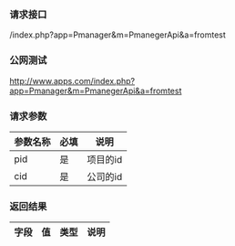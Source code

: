 ### **请求接口**
/index.php?app=Pmanager&m=PmanegerApi&a=fromtest
### **公网测试**
http://www.apps.com/index.php?app=Pmanager&m=PmanegerApi&a=fromtest

### **请求参数**

| 参数名称  |必填|     说明      |
|------|-----|------|
| pid| 是 |  项目的id  |
| cid| 是 | 公司的id  |

### **返回结果**
|字段        |值          |类型    |说明        |
| ---------  |--------    |-------- |--------  |
